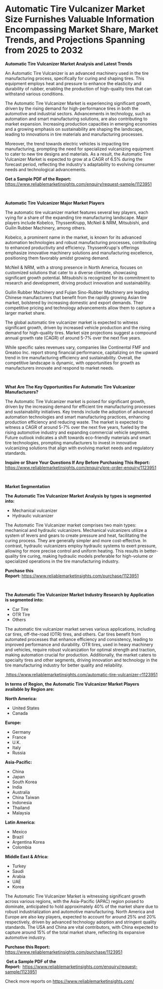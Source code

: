 <p><h1>Automatic Tire Vulcanizer Market Size Furnishes Valuable Information Encompassing Market Share, Market Trends, and Projections Spanning from 2025 to 2032</h1></p><p><strong>Automatic Tire Vulcanizer Market Analysis and Latest Trends</strong></p>
<p><p>An Automatic Tire Vulcanizer is an advanced machinery used in the tire manufacturing process, specifically for curing and shaping tires. This equipment employs heat and pressure to enhance the elasticity and durability of rubber, enabling the production of high-quality tires that can withstand various conditions. </p><p>The Automatic Tire Vulcanizer Market is experiencing significant growth, driven by the rising demand for high-performance tires in both the automotive and industrial sectors. Advancements in technology, such as automation and smart manufacturing solutions, are also contributing to market expansion. Increasing production capacities in emerging economies and a growing emphasis on sustainability are shaping the landscape, leading to innovations in tire materials and manufacturing processes. </p><p>Moreover, the trend towards electric vehicles is impacting tire manufacturing, prompting the need for specialized vulcanizing equipment to cater to new tire designs and materials. As a result, the Automatic Tire Vulcanizer Market is expected to grow at a CAGR of 6.5% during the forecast period, reflecting the industry's adaptability to evolving consumer needs and technological advancements.</p></p>
<p><strong>Get a Sample PDF of the Report:&nbsp;</strong> <a href="https://www.reliablemarketinsights.com/enquiry/request-sample/1123951?utm_campaign=3184&utm_medium=2&utm_source=Github&utm_content=ia&utm_term=11042025&utm_id=automatic-tire-vulcanizer">https://www.reliablemarketinsights.com/enquiry/request-sample/1123951</a></p>
<p>&nbsp;</p>
<p><strong>Automatic Tire Vulcanizer Major Market Players</strong></p>
<p><p>The automatic tire vulcanizer market features several key players, each vying for a share of the expanding tire manufacturing landscape. Major players include Kobelco, ThyssenKrupp, McNeil & NRM, Mitsubishi, and Guilin Rubber Machinery, among others.</p><p>Kobelco, a prominent name in the market, is known for its advanced automation technologies and robust manufacturing processes, contributing to enhanced productivity and efficiency. ThyssenKrupp's offerings emphasize innovative machinery solutions and manufacturing excellence, positioning them favorably amidst growing demand.</p><p>McNeil & NRM, with a strong presence in North America, focuses on customized solutions that cater to a diverse clientele, showcasing significant growth potential. Mitsubishi is recognized for its commitment to research and development, driving product innovation and sustainability.</p><p>Guilin Rubber Machinery and Fujian Sino-Rubber Machinery are leading Chinese manufacturers that benefit from the rapidly growing Asian tire market, bolstered by increasing domestic and export demands. Their competitive pricing and technology advancements allow them to capture a larger market share.</p><p>The global automatic tire vulcanizer market is expected to witness significant growth, driven by increased vehicle production and the rising demand for high-quality tires. Market size projections suggest a compound annual growth rate (CAGR) of around 5-7% over the next five years.</p><p>While specific sales revenues vary, companies like Continental FMF and Greatoo Inc. report strong financial performance, capitalizing on the upward trend in tire manufacturing efficiency and sustainability. Overall, the competitive landscape is dynamic, with opportunities for growth as manufacturers innovate and respond to market needs.</p></p>
<p>&nbsp;</p>
<p><strong>What Are The Key Opportunities For Automatic Tire Vulcanizer Manufacturers?</strong></p>
<p><p>The Automatic Tire Vulcanizer market is poised for significant growth, driven by the increasing demand for efficient tire manufacturing processes and sustainability initiatives. Key trends include the adoption of advanced automation technologies and smart manufacturing practices, enhancing production efficiency and reducing waste. The market is expected to witness a CAGR of around 5-7% over the next five years, fueled by the rising automotive industry and expanding commercial vehicle segments. Future outlook indicates a shift towards eco-friendly materials and smart tire technologies, prompting manufacturers to invest in innovative vulcanizing solutions that align with evolving market needs and regulatory standards.</p></p>
<p><strong>Inquire or Share Your Questions If Any Before Purchasing This Report:</strong> <a href="https://www.reliablemarketinsights.com/enquiry/pre-order-enquiry/1123951?utm_campaign=3184&utm_medium=2&utm_source=Github&utm_content=ia&utm_term=11042025&utm_id=automatic-tire-vulcanizer">https://www.reliablemarketinsights.com/enquiry/pre-order-enquiry/1123951</a></p>
<p>&nbsp;</p>
<p><strong>Market Segmentation</strong></p>
<p><strong>The Automatic Tire Vulcanizer Market Analysis by types is segmented into:</strong></p>
<p><ul><li>Mechanical vulcanizer</li><li>Hydraulic vulcanizer</li></ul></p>
<p><p>The Automatic Tire Vulcanizer market comprises two main types: mechanical and hydraulic vulcanizers. Mechanical vulcanizers utilize a system of levers and gears to create pressure and heat, facilitating the curing process. They are generally simpler and more cost-effective. In contrast, hydraulic vulcanizers employ hydraulic systems to exert pressure, allowing for more precise control and uniform heating. This results in better-quality tire curing, making hydraulic models preferable for high-volume or specialized operations in the tire manufacturing industry.</p></p>
<p><strong>Purchase this Report:&nbsp;</strong><a href="https://www.reliablemarketinsights.com/purchase/1123951?utm_campaign=3184&utm_medium=2&utm_source=Github&utm_content=ia&utm_term=11042025&utm_id=automatic-tire-vulcanizer">https://www.reliablemarketinsights.com/purchase/1123951</a></p>
<p>&nbsp;</p>
<p><strong>The Automatic Tire Vulcanizer Market Industry Research by Application is segmented into:</strong></p>
<p><ul><li>Car Tire</li><li>OTR Tire</li><li>Others</li></ul></p>
<p><p>The automatic tire vulcanizer market serves various applications, including car tires, off-the-road (OTR) tires, and others. Car tires benefit from automated processes that enhance efficiency and consistency, leading to improved performance and durability. OTR tires, used in heavy machinery and vehicles, require robust vulcanization for optimal strength and traction, making automation crucial for production. Additionally, the market caters to specialty tires and other segments, driving innovation and technology in the tire manufacturing industry for better quality and reliability.</p></p>
<p><a href="https://www.reliablemarketinsights.com/automatic-tire-vulcanizer-r1123951?utm_campaign=3184&utm_medium=2&utm_source=Github&utm_content=ia&utm_term=11042025&utm_id=automatic-tire-vulcanizer">&nbsp;https://www.reliablemarketinsights.com/automatic-tire-vulcanizer-r1123951</a></p>
<p><strong>In terms of Region, the Automatic Tire Vulcanizer Market Players available by Region are:</strong></p>
<p>
    <p> <strong> North America: </strong>
        <ul>
            <li>United States</li>
            <li>Canada</li>
        </ul>
        </p> 
    <p> <strong> Europe: </strong>
        <ul>
            <li>Germany</li>
            <li>France</li>
            <li>U.K.</li>
            <li>Italy</li>
            <li>Russia</li>
        </ul>
        </p> 
    <p> <strong> Asia-Pacific: </strong>
        <ul>
            <li>China</li>
            <li>Japan</li>
            <li>South Korea</li>
            <li>India</li>
            <li>Australia</li>
            <li>China Taiwan</li>
            <li>Indonesia</li>
            <li>Thailand</li>
            <li>Malaysia</li>
        </ul>
        </p> 
    <p> <strong> Latin America: </strong>
        <ul>
            <li>Mexico</li>
            <li>Brazil</li>
            <li>Argentina Korea</li>
            <li>Colombia</li>
        </ul>
        </p> 
    <p> <strong> Middle East & Africa: </strong>
        <ul>
            <li>Turkey</li>
            <li>Saudi</li>
            <li>Arabia</li>
            <li>UAE</li>
            <li>Korea</li>
        </ul>
    </p>
    </p>
<p><p>The Automatic Tire Vulcanizer Market is witnessing significant growth across various regions, with the Asia-Pacific (APAC) region poised to dominate, anticipated to hold approximately 40% of the market share due to robust industrialization and automotive manufacturing. North America and Europe are also key players, expected to account for around 25% and 20% respectively, driven by advanced technology adoption and stringent quality standards. The USA and China are vital contributors, with China expected to capture around 15% of the total market share, reflecting its expansive automotive industry.</p></p>
<p><strong>Purchase this Report: </strong><a href="https://www.reliablemarketinsights.com/purchase/1123951?utm_campaign=3184&utm_medium=2&utm_source=Github&utm_content=ia&utm_term=11042025&utm_id=automatic-tire-vulcanizer">https://www.reliablemarketinsights.com/purchase/1123951</a></p>
<p>&nbsp;<strong>Get a Sample PDF of the Report:&nbsp;&nbsp;</strong><a href="https://www.reliablemarketinsights.com/enquiry/request-sample/1123951?utm_campaign=3184&utm_medium=2&utm_source=Github&utm_content=ia&utm_term=11042025&utm_id=automatic-tire-vulcanizer">https://www.reliablemarketinsights.com/enquiry/request-sample/1123951</a></p>
<p><strong></strong></p>
<p>Check more reports on <a href="https://www.reliablemarketinsights.com/?utm_campaign=3184&utm_medium=2&utm_source=Github&utm_content=ia&utm_term=11042025&utm_id=automatic-tire-vulcanizer">https://www.reliablemarketinsights.com/</a></p>